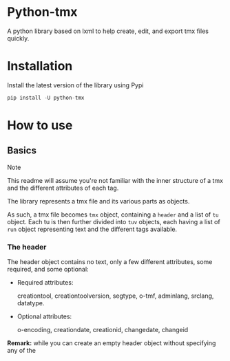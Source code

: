 # Python-tmx
A python library based on lxml to help create, edit, and export tmx files quickly.

# Installation
Install the latest version of the library using Pypi
```python
pip install -U python-tmx
```
# How to use
## Basics
> [!Note]
> This readme will assume you're not familiar with the inner structure of a tmx and the different attributes of each tag.

The library represents a tmx file and its various parts as objects.

As such, a tmx file becomes `tmx` object, containing a `header` and a list of `tu` object. Each tu is then further divided into `tuv` objects, each having a list of `run` object representing text and the different tags available.

### The header
The header object contains no text, only a few different attributes, some required, and some optional:
- Required attributes:
    
    creationtool, creationtoolversion, segtype, o-tmf, adminlang, srclang, datatype.
- Optional attributes:
    
    o-encoding, creationdate, creationid, changedate, changeid

**Remark:** while you can create an empty header object without specifying any of the 